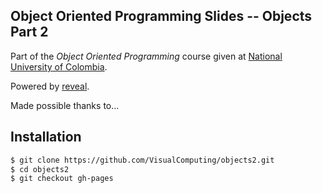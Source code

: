 ## Object Oriented Programming Slides -- Objects Part 2

Part of the *Object Oriented Programming* course given at [National University of Colombia](http://www.disi.unal.edu.co/).

Powered by [reveal](https://github.com/hakimel/reveal.js).

Made possible thanks to... 

<!--- a long list of community members and links to their pages. To come ;) -->

## Installation

 ```sh
 $ git clone https://github.com/VisualComputing/objects2.git
 $ cd objects2
 $ git checkout gh-pages
 ```